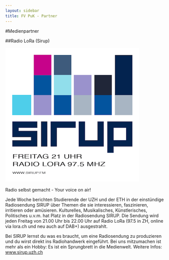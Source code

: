 ```yaml
---
layout: sidebar
title: FV PuK - Partner
---
```

#Medienpartner

##Radio LoRa (Sirup)     

 <img border="0" src="/img/radio-sirup-kl.png"/>  
 
Radio selbst gemacht - Your voice on air!

Jede Woche berichten Studierende der UZH und der ETH in der einstündige Radiosendung SIRUP über Themen die sie interessieren, faszinieren, irritieren oder amüsieren. Kulturelles, Musikalisches, Künstlerisches, Politisches u.v.m. hat Platz in der Radiosendung SIRUP. Die Sendung wird jeden Freitag von 21.00 Uhr bis 22.00 Uhr auf Radio LoRa (97.5 in ZH, online via lora.ch und neu auch auf DAB+) ausgestrahlt. 

Bei SIRUP lernst du was es braucht, um eine Radiosendung zu produzieren und du wirst direkt ins Radiohandwerk eingeführt. 
Bei uns mitzumachen ist mehr als ein Hobby: Es ist ein Sprungbrett in die Medienwelt. 
Weitere Infos: www.sirup.uzh.ch





